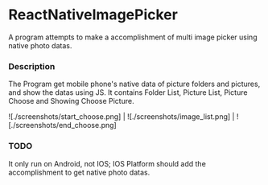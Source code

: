 # ReactNativeImagePicker
A program attempts to make a accomplishment of multi image picker using native photo datas.

### Description
The Program get mobile phone's native data of picture folders and pictures, and show the datas using JS.
It contains Folder List, Picture List, Picture Choose and Showing Choose Picture.

![./screenshots/start_choose.png] | ![./screenshots/image_list.png] | ![./screenshots/end_choose.png]

### TODO
It only run on Android, not IOS; IOS Platform should add the accomplishment to get native photo datas.
